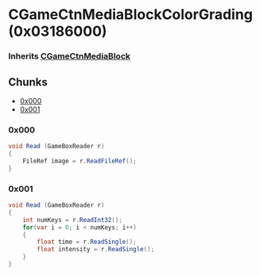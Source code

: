 # CGameCtnMediaBlockColorGrading (0x03186000)

### Inherits [CGameCtnMediaBlock](CGameCtnMediaBlock.md)

## Chunks

- [0x000](#0x000)
- [0x001](#0x001)

### 0x000

```cs
void Read (GameBoxReader r)
{
    FileRef image = r.ReadFileRef();
}
```

### 0x001

```cs
void Read (GameBoxReader r)
{
    int numKeys = r.ReadInt32();
    for(var i = 0; i < numKeys; i++)
    {
        float time = r.ReadSingle();
        float intensity = r.ReadSingle();
    }
}
```
